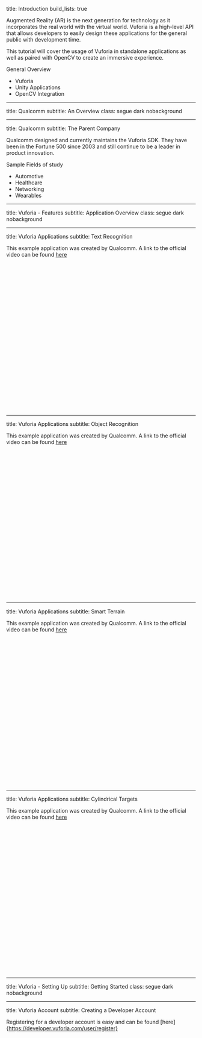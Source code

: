<!-- Intro -->
title: Introduction
build_lists: true

Augmented Reality (AR) is the next generation for technology as it incorporates
the real world with the virtual world. Vuforia is a high-level API that allows
developers to easily design these applications for the general public with development time.

This tutorial will cover the usage of Vuforia in standalone applications as
well as paired with OpenCV to create an immersive experience.

General Overview
- Vuforia
- Unity Applications
- OpenCV Integration

---
<!-- Qualcomm -->
title: Qualcomm
subtitle: An Overview
class: segue dark nobackground

---
title: Qualcomm
subtitle: The Parent Company

Qualcomm designed and currently maintains the Vuforia SDK. They have been in the Fortune 500 since 2003 and  still continue to be a leader in product innovation.

Sample Fields of study
- Automotive
- Healthcare
- Networking
- Wearables

---
<!-- Vuforia -->
title: Vuforia - Features
subtitle: Application Overview
class: segue dark nobackground

---
title: Vuforia Applications
subtitle: Text Recognition

This example application was created by Qualcomm. A link to the official video
can be found [here](https://www.youtube.com/watch?v=KLqFQ2u52iU)

<div class="ytvideo">
	<object width="640" height="390" class="ytvideo">
		<param name="movie" value="https://www.youtube.com/v/KLqFQ2u52iU?version=3&autoplay=0&autohide=1&rel=0"></param>
		<param name="allowScriptAccess" value="always"></param>
		<embed src="https://www.youtube.com/v/KLqFQ2u52iU?version=3&autoplay=0&autohide=1&rel=0" type="application/x-shockwave-flash" allowscriptaccess="always" width="640" height="390"></embed>
	</object>
</div>

---
title: Vuforia Applications
subtitle: Object Recognition

This example application was created by Qualcomm. A link to the official video
can be found [here](https://www.youtube.com/watch?v=mXpr37pR34U)

<div class="ytvideo">
	<object width="640" height="390" class="ytvideo">
		<param name="movie" value="https://www.youtube.com/v/mXpr37pR34U?version=3&autoplay=0&autohide=1&rel=0"></param>
		<param name="allowScriptAccess" value="always"></param>
		<embed src="https://www.youtube.com/v/mXpr37pR34U?version=3&autoplay=0&autohide=1&rel=0" type="application/x-shockwave-flash" allowscriptaccess="always" width="640" height="390"></embed>
	</object>
</div>

---
title: Vuforia Applications
subtitle: Smart Terrain

This example application was created by Qualcomm. A link to the official video
can be found [here](https://www.youtube.com/watch?v=UOfN1plW_Hw)

<div class="ytvideo">
	<object width="640" height="390" class="ytvideo">
		<param name="movie" value="https://www.youtube.com/v/UOfN1plW_Hw?version=3&autoplay=0&autohide=1&rel=0"></param>
		<param name="allowScriptAccess" value="always"></param>
		<embed src="https://www.youtube.com/v/UOfN1plW_Hw?version=3&autoplay=0&autohide=1&rel=0" type="application/x-shockwave-flash" allowscriptaccess="always" width="640" height="390"></embed>
	</object>
</div>

---
title: Vuforia Applications
subtitle: Cylindrical Targets

This example application was created by Qualcomm. A link to the official video
can be found [here](https://www.youtube.com/watch?v=LqgmlkJcqA4)

<div class="ytvideo">
	<object width="640" height="390" class="ytvideo">
		<param name="movie" value="https://www.youtube.com/v/LqgmlkJcqA4?version=3&autoplay=0&autohide=1&rel=0"></param>
		<param name="allowScriptAccess" value="always"></param>
		<embed src="https://www.youtube.com/v/LqgmlkJcqA4?version=3&autoplay=0&autohide=1&rel=0" type="application/x-shockwave-flash" allowscriptaccess="always" width="640" height="390"></embed>
	</object>
</div>

---
<!-- Vuforia Getting Started -->
title: Vuforia - Setting Up
subtitle: Getting Started
class: segue dark nobackground

---
title: Vuforia Account
subtitle: Creating a Developer Account

Registering for a developer account is easy and can be found [here]{https://developer.vuforia.com/user/register}
